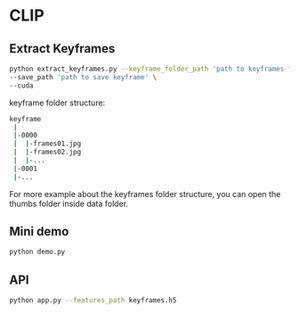 # CLIP

## Extract Keyframes

```bash
python extract_keyframes.py --keyframe_folder_path 'path to keyframes folder' \
--save_path 'path to save keyframe' \
--cuda
```

keyframe folder structure:
```bash
keyframe
 |
 |-0000
 |  |-frames01.jpg
 |  |-frames02.jpg
 |  |-...
 |-0001
 |-...
```
For more example about the keyframes folder structure, you can open the thumbs folder inside data folder.

## Mini demo
```bash
python demo.py
```

## API
```bash
python app.py --features_path keyframes.h5
```